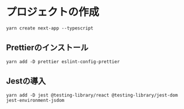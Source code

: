 # プロジェクトの作成

`yarn create next-app --typescript`

## Prettierのインストール

`yarn add -D prettier eslint-config-prettier`

## Jestの導入

`yarn add -D jest @testing-library/react @testing-library/jest-dom jest-environment-jsdom`